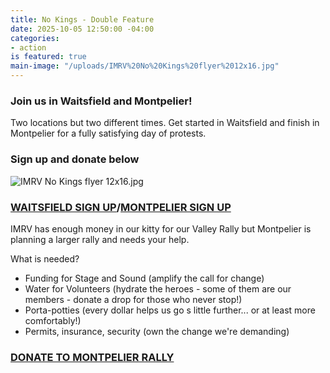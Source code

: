 ```yaml
---
title: No Kings - Double Feature
date: 2025-10-05 12:50:00 -04:00
categories:
- action
is featured: true
main-image: "/uploads/IMRV%20No%20Kings%20flyer%2012x16.jpg"
---
```


### Join us in Waitsfield and Montpelier!

Two locations but two different times.  Get started in Waitsfield and finish in Montpelier for a fully satisfying day of protests.

### Sign up and donate below
![IMRV No Kings flyer 12x16.jpg](/uploads/IMRV%20No%20Kings%20flyer%2012x16.jpg) 


### [WAITSFIELD SIGN UP](https://www.mobilize.us/nokings/event/850872/?emci=670951f9-2c9e-f011-8e61-6045bded8ba4&emdi=ff4b9cf2-9ba0-f011-8e61-6045bded8ba4&ceid=2500793)/[MONTPELIER SIGN UP](https://www.mobilize.us/nokings/event/844078/?emci=670951f9-2c9e-f011-8e61-6045bded8ba4&emdi=ff4b9cf2-9ba0-f011-8e61-6045bded8ba4&ceid=2500793)

IMRV has enough money in our kitty for our Valley Rally but Montpelier is planning a larger rally and needs your help. 

What is needed?

* Funding for Stage and Sound (amplify the call for change)
* Water for Volunteers (hydrate the heroes - some of them are our members - donate a drop for those who never stop!)
* Porta-potties (every dollar helps us go s little further... or at least more comfortably!)
* Permits, insurance, security (own the change we're demanding)

### [DONATE TO MONTPELIER RALLY](https://secure.actblue.com/donate/50501vermont)

